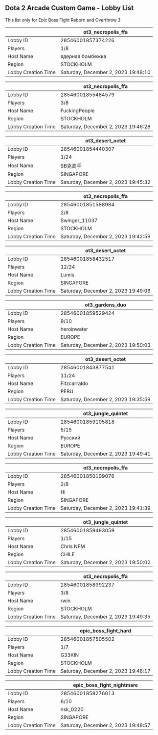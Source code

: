 ## Dota 2 Arcade Custom Game - Lobby List

This list only for Epic Boss Fight Reborn and Overthrow 3

|  | ot3_necropolis_ffa |
| ------ | ------ |
| Lobby ID | 28546001857374226 |
| Players | 1/8 |
| Host Name | ядерная бомбежка |
| Region | STOCKHOLM |
| Lobby Creation Time | Saturday, December 2, 2023 19:48:10 |


|  | ot3_necropolis_ffa |
| ------ | ------ |
| Lobby ID | 28546001855484579 |
| Players | 3/8 |
| Host Name | FuckingPeople |
| Region | STOCKHOLM |
| Lobby Creation Time | Saturday, December 2, 2023 19:46:28 |


|  | ot3_desert_octet |
| ------ | ------ |
| Lobby ID | 28546001854440307 |
| Players | 1/24 |
| Host Name | SB克高手 |
| Region | SINGAPORE |
| Lobby Creation Time | Saturday, December 2, 2023 19:45:32 |


|  | ot3_necropolis_ffa |
| ------ | ------ |
| Lobby ID | 28546001851588984 |
| Players | 2/8 |
| Host Name | Swinger_11037 |
| Region | STOCKHOLM |
| Lobby Creation Time | Saturday, December 2, 2023 19:42:59 |


|  | ot3_desert_octet |
| ------ | ------ |
| Lobby ID | 28546001858432517 |
| Players | 12/24 |
| Host Name | Lumis |
| Region | SINGAPORE |
| Lobby Creation Time | Saturday, December 2, 2023 19:49:06 |


|  | ot3_gardens_duo |
| ------ | ------ |
| Lobby ID | 28546001859529424 |
| Players | 9/10 |
| Host Name | heroinwater |
| Region | EUROPE |
| Lobby Creation Time | Saturday, December 2, 2023 19:50:03 |


|  | ot3_desert_octet |
| ------ | ------ |
| Lobby ID | 28546001843877541 |
| Players | 11/24 |
| Host Name | Fitzcarraldo |
| Region | PERU |
| Lobby Creation Time | Saturday, December 2, 2023 19:35:59 |


|  | ot3_jungle_quintet |
| ------ | ------ |
| Lobby ID | 28546001859105818 |
| Players | 5/15 |
| Host Name | Русский |
| Region | EUROPE |
| Lobby Creation Time | Saturday, December 2, 2023 19:49:41 |


|  | ot3_necropolis_ffa |
| ------ | ------ |
| Lobby ID | 28546001850109076 |
| Players | 2/8 |
| Host Name | Hi |
| Region | SINGAPORE |
| Lobby Creation Time | Saturday, December 2, 2023 19:41:39 |


|  | ot3_jungle_quintet |
| ------ | ------ |
| Lobby ID | 28546001859493059 |
| Players | 1/15 |
| Host Name | Chris NFM |
| Region | CHILE |
| Lobby Creation Time | Saturday, December 2, 2023 19:50:02 |


|  | ot3_necropolis_ffa |
| ------ | ------ |
| Lobby ID | 28546001858992237 |
| Players | 3/8 |
| Host Name | rwin |
| Region | STOCKHOLM |
| Lobby Creation Time | Saturday, December 2, 2023 19:49:35 |


|  | epic_boss_fight_hard |
| ------ | ------ |
| Lobby ID | 28546001857505502 |
| Players | 1/7 |
| Host Name | G33KIN |
| Region | STOCKHOLM |
| Lobby Creation Time | Saturday, December 2, 2023 19:48:17 |


|  | epic_boss_fight_nightmare |
| ------ | ------ |
| Lobby ID | 28546001858276013 |
| Players | 6/10 |
| Host Name | nsk_0220 |
| Region | SINGAPORE |
| Lobby Creation Time | Saturday, December 2, 2023 19:48:57 |


